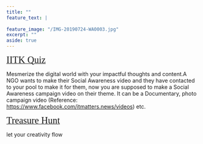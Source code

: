 ```yaml
---
title: ""
feature_text: |
  
feature_image: "/IMG-20190724-WA0003.jpg"
excerpt: ""
aside: true
---
```



[<span style="font-family:'Merriweather'; font-size:1.75em;">IITK Quiz</span>](/event2 "A link")

Mesmerize the digital world with your impactful thoughts and content.A NGO wants to make their Social Awareness video and they have contacted to your pool to make it for them, now you are supposed to make a Social Awareness campaign video on their theme. It can be a Documentary, photo campaign video (Reference: https://www.facebook.com/itmatters.news/videos) etc.


[<span style="font-family:'Merriweather'; font-size:1.75em;">Treasure Hunt</span>](/event2 "A link")

let your creativity flow 

